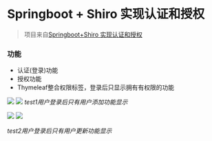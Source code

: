 # Springboot + Shiro 实现认证和授权

> 项目来自[Springboot+Shiro 实现认证和授权](https://www.bilibili.com/video/av37984279/?p=12)


### 功能

- 认证(登录)功能
- 授权功能
- Thymeleaf整合权限标签，登录后只显示拥有有权限的功能



![](https://ws1.sinaimg.cn/large/006tNc79ly1fzfei1tqoqj30g60b8wer.jpg)
![](https://ws3.sinaimg.cn/large/006tNc79ly1fzfekz1gsdj30fn09hglx.jpg)
*test1用户登录后只有用户添加功能显示*


![](https://ws2.sinaimg.cn/large/006tNc79ly1fzfejfrt5vj30f40alwep.jpg)
![](https://ws4.sinaimg.cn/large/006tNc79ly1fzfej3y9woj30d609h3yt.jpg)

*test2用户登录后只有用户更新功能显示*